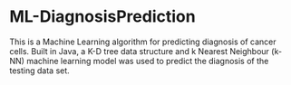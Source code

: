 # ML-DiagnosisPrediction
This is a Machine Learning algorithm for predicting diagnosis of cancer cells. Built in Java, a K-D tree data structure and k Nearest Neighbour (k-NN) machine learning model was used to predict the diagnosis of the testing data set.
